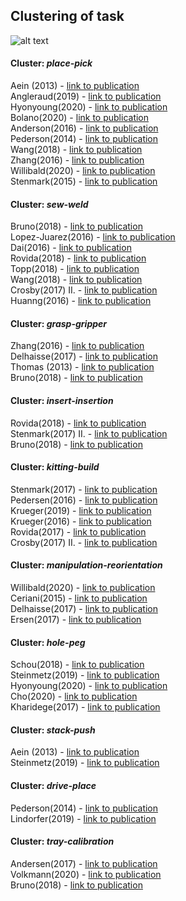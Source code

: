 ## Clustering of task
![alt text](https://github.com/teiband/industrial-skill-review/blob/main/data/out/task/kmeans10task.png?raw=true)

#### Cluster: *place-pick*
Aein (2013) - [link to publication](https://ieeexplore.ieee.org/stamp/stamp.jsp?tp=&arnumber=6697011)<br />
Angleraud(2019) - [link to publication](https://www.degruyter.com/document/doi/10.1515/pjbr-2019-0025/html)<br />
Hyonyoung(2020) - [link to publication](https://ieeexplore.ieee.org/stamp/stamp.jsp?tp=&arnumber=9289373)<br />
Bolano(2020) - [link to publication](https://ieeexplore.ieee.org/stamp/stamp.jsp?tp=&arnumber=9144806)<br />
Anderson(2016) - [link to publication](https://ieeexplore.ieee.org/stamp/stamp.jsp?tp=&arnumber=7559145)<br />
Pederson(2014) - [link to publication](https://ieeexplore.ieee.org/document/6943203)<br />
Wang(2018) - [link to publication](https://ieeexplore.ieee.org/document/8263146)<br />
Zhang(2016) - [link to publication](https://ieeexplore.ieee.org/document/7606936)<br />
Willibald(2020) - [link to publication](https://ieeexplore.ieee.org/document/9341212)<br />
Stenmark(2015) - [link to publication](http://ceur-ws.org/Vol-1540/paper_05.pdf)<br />
#### Cluster: *sew-weld*
Bruno(2018) - [link to publication](https://link.springer.com/article/10.1007/s00170-018-2400-4)<br />
Lopez-Juarez(2016) - [link to publication](https://ieeexplore.ieee.org/stamp/stamp.jsp?tp=&arnumber=7778517)<br />
Dai(2016) - [link to publication](https://ieeexplore.ieee.org/document/7559116)<br />
Rovida(2018) - [link to publication](https://ieeexplore.ieee.org/document/8594319)<br />
Topp(2018) - [link to publication](https://ieeexplore.ieee.org/document/8593566)<br />
Wang(2018) - [link to publication](https://ieeexplore.ieee.org/document/8263146)<br />
Crosby(2017) II. - [link to publication](http://ceur-ws.org/Vol-1782/paper_1.pdf)<br />
Huanng(2016) - [link to publication](https://ieeexplore.ieee.org/document/7759136)<br />
#### Cluster: *grasp-gripper*
Zhang(2016) - [link to publication](https://ieeexplore.ieee.org/document/7606936)<br />
Delhaisse(2017) - [link to publication](https://ieeexplore.ieee.org/document/7966379)<br />
Thomas (2013) - [link to publication](https://arxiv.org/ftp/arxiv/papers/1409/1409.6601.pdf)<br />
Bruno(2018) - [link to publication](https://link.springer.com/article/10.1007/s00170-018-2400-4)<br />
#### Cluster: *insert-insertion*
Rovida(2018) - [link to publication](https://ieeexplore.ieee.org/document/8594319)<br />
Stenmark(2017) II. - [link to publication](https://www.aaai.org/ocs/index.php/FSS/FSS17/paper/viewFile/16021/15290)<br />
Bruno(2018) - [link to publication](https://link.springer.com/article/10.1007/s00170-018-2400-4)<br />
#### Cluster: *kitting-build*
Stenmark(2017) - [link to publication](https://dl.acm.org/doi/pdf/10.1145/2909824.3020227)<br />
Pedersen(2016) - [link to publication](https://www.sciencedirect.com/science/article/abs/pii/S0736584515000575?via%3Dihub)<br />
Krueger(2019) - [link to publication](https://www.sciencedirect.com/science/article/abs/pii/S0736584517304465)<br />
Krueger(2016) - [link to publication](https://ieeexplore.ieee.org/document/7440782)<br />
Rovida(2017) - [link to publication](https://link.springer.com/chapter/10.1007%2F978-3-319-54927-9_4)<br />
Crosby(2017) II. - [link to publication](http://ceur-ws.org/Vol-1782/paper_1.pdf)<br />
#### Cluster: *manipulation-reorientation*
Willibald(2020) - [link to publication](https://ieeexplore.ieee.org/document/9341212)<br />
Ceriani(2015) - [link to publication](https://ieeexplore.ieee.org/document/7102768)<br />
Delhaisse(2017) - [link to publication](https://ieeexplore.ieee.org/document/7966379)<br />
Ersen(2017) - [link to publication](https://ieeexplore.ieee.org/document/7894169)<br />
#### Cluster: *hole-peg*
Schou(2018) - [link to publication](https://www.sciencedirect.com/science/article/abs/pii/S0736584516301910)<br />
Steinmetz(2019) - [link to publication](https://ieeexplore.ieee.org/document/8763979)<br />
Hyonyoung(2020) - [link to publication](https://ieeexplore.ieee.org/stamp/stamp.jsp?tp=&arnumber=9289373)<br />
Cho(2020) - [link to publication](https://www.mdpi.com/2076-3417/10/8/2719)<br />
Kharidege(2017) - [link to publication](https://link.springer.com/article/10.1007%2Fs00170-017-0726-y)<br />
#### Cluster: *stack-push*
Aein (2013) - [link to publication](https://ieeexplore.ieee.org/stamp/stamp.jsp?tp=&arnumber=6697011)<br />
Steinmetz(2019) - [link to publication](https://ieeexplore.ieee.org/document/8763979)<br />
#### Cluster: *drive-place*
Pederson(2014) - [link to publication](https://ieeexplore.ieee.org/document/6943203)<br />
Lindorfer(2019) - [link to publication](https://ieeexplore.ieee.org/document/8972318)<br />
#### Cluster: *tray-calibration*
Andersen(2017) - [link to publication](https://www.sciencedirect.com/science/article/pii/S2351978917304171?via%3Dihub)<br />
Volkmann(2020) - [link to publication](https://www.sciencedirect.com/science/article/pii/S2351978920319144?via%3Dihub)<br />
Bruno(2018) - [link to publication](https://link.springer.com/article/10.1007/s00170-018-2400-4)<br />
